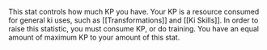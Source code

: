 This stat controls how much KP you have. Your KP is a resource consumed for general ki uses, such as [[Transformations]] and [[Ki Skills]]. In order to raise this statistic, you must consume KP, or do training. You have an equal amount of maximum KP to your amount of this stat.